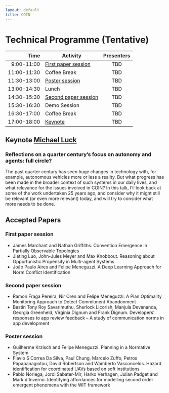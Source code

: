 ```yaml
---
layout: default
title: COIN
---
```


# Technical Programme (Tentative)

| Time           |      Activity      |  Presenters |
|----------------:|-------------|:------:|
| 9:00-11:00   |  <a href="#paper1">First paper session</a>      | TBD |
| 11:00-11:30 |  Coffee Break                |  TBD |
| 11:30-13:00 |  <a href="#posters">Poster session</a>             |  TBD |
| 13:00-14:30 |  Lunch                           |  TBD |
| 14:30-15:30 |  <a href="#paper2">Second paper session</a> |  TBD |
| 15:30-16:30 |  Demo Session |  TBD |
| 16:30-17:00 |  Coffee Break                |  TBD |
| 17:00-18:00 |  <a href="#keynote">Keynote</a>                     |  TBD |

## Keynote <a href="http://www.dcs.kcl.ac.uk/staff/mml/">Michael Luck</a>

### <span id="keynote">Reflections on a quarter century’s focus on autonomy and agents: full circle?</span>
The past quarter century has seen huge changes in technology with, for example, autonomous vehicles more or less a reality. But what progress has been made in the broader context of such systems in our daily lives, and what relevance for the issues involved in COIN? In this talk, I’ll look back at some of the work undertaken 25 years ago, and consider why it might still be relevant (or even more relevant) today, and will try to consider what more needs to be done.

## Accepted Papers

### <span id="paper1">First paper session</span>

- James Marchant and Nathan Griffiths. Convention Emergence in Partially Observable Topologies
- Jieting Luo, John-Jules Meyer and Max Knobbout. Reasoning about Opportunistic Propensity in Multi-agent Systems
- João Paulo Aires and Felipe Meneguzzi. A Deep Learning Approach for Norm Conflict Identification


### <span id="paper2">Second paper session</span>

- Ramon Fraga Pereira, Nir Oren and Felipe Meneguzzi. A Plan Optimality Monitoring Approach to Detect Commitment Abandonment
- Bastin Tony Roy Savarimuthu, Sherlock Licorish, Manjula Devananda, Georgia Greenheld, Virginia Dignum and Frank Dignum. Developers’ responses to app review feedback – A study of communication norms in app development

### <span id="posters">Poster session</span>

- Guilherme Krzisch and Felipe Meneguzzi. Planning in a Normative System
- Flavio S Correa Da Silva, Paul Chung, Marcelo Zuffo, Petros Papapanagiotou, David Robertson and Wamberto Vasconcelos. Hazard identification for coordinated UAVs based on soft institutions
- Pablo Noriega, Jordi Sabater-Mir, Harko Verhagen, Julian Padget and Mark d'Inverno. Identifying affordances for modelling second order emergent phenomena with the WIT framework
<!-- - Missaoui Ezzine, Mazigh Belhassen, Bhiri Sami and Hilaire Vincent. NCRIO: Normative Holonic Metamodel for Multi-agent Systems -->
